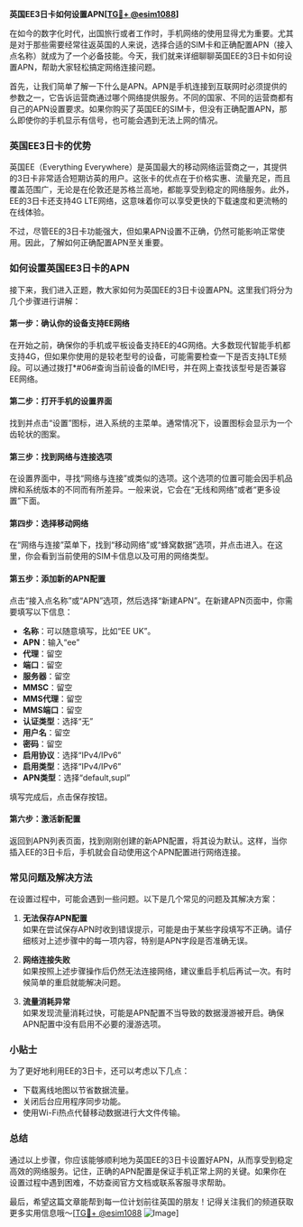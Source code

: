 **英国EE3日卡如何设置APN[[TG💪+ @esim1088](https://t.me/s/esim1088)]**

在如今的数字化时代，出国旅行或者工作时，手机网络的使用显得尤为重要。尤其是对于那些需要经常往返英国的人来说，选择合适的SIM卡和正确配置APN（接入点名称）就成为了一个必备技能。今天，我们就来详细聊聊英国EE的3日卡如何设置APN，帮助大家轻松搞定网络连接问题。

首先，让我们简单了解一下什么是APN。APN是手机连接到互联网时必须提供的参数之一，它告诉运营商通过哪个网络提供服务。不同的国家、不同的运营商都有自己的APN设置要求。如果你购买了英国EE的SIM卡，但没有正确配置APN，那么即使你的手机显示有信号，也可能会遇到无法上网的情况。

### 英国EE3日卡的优势

英国EE（Everything Everywhere）是英国最大的移动网络运营商之一，其提供的3日卡非常适合短期访英的用户。这张卡的优点在于价格实惠、流量充足，而且覆盖范围广，无论是在伦敦还是苏格兰高地，都能享受到稳定的网络服务。此外，EE的3日卡还支持4G LTE网络，这意味着你可以享受更快的下载速度和更流畅的在线体验。

不过，尽管EE的3日卡功能强大，但如果APN设置不正确，仍然可能影响正常使用。因此，了解如何正确配置APN至关重要。

### 如何设置英国EE3日卡的APN

接下来，我们进入正题，教大家如何为英国EE的3日卡设置APN。这里我们将分为几个步骤进行讲解：

#### 第一步：确认你的设备支持EE网络

在开始之前，确保你的手机或平板设备支持EE的4G网络。大多数现代智能手机都支持4G，但如果你使用的是较老型号的设备，可能需要检查一下是否支持LTE频段。可以通过拨打*#06#查询当前设备的IMEI号，并在网上查找该型号是否兼容EE网络。

#### 第二步：打开手机的设置界面

找到并点击“设置”图标，进入系统的主菜单。通常情况下，设置图标会显示为一个齿轮状的图案。

#### 第三步：找到网络与连接选项

在设置界面中，寻找“网络与连接”或类似的选项。这个选项的位置可能会因手机品牌和系统版本的不同而有所差异。一般来说，它会在“无线和网络”或者“更多设置”下面。

#### 第四步：选择移动网络

在“网络与连接”菜单下，找到“移动网络”或“蜂窝数据”选项，并点击进入。在这里，你会看到当前使用的SIM卡信息以及可用的网络类型。

#### 第五步：添加新的APN配置

点击“接入点名称”或“APN”选项，然后选择“新建APN”。在新建APN页面中，你需要填写以下信息：

- **名称**：可以随意填写，比如“EE UK”。
- **APN**：输入“ee”
- **代理**：留空
- **端口**：留空
- **服务器**：留空
- **MMSC**：留空
- **MMS代理**：留空
- **MMS端口**：留空
- **认证类型**：选择“无”
- **用户名**：留空
- **密码**：留空
- **启用协议**：选择“IPv4/IPv6”
- **启用类型**：选择“IPv4/IPv6”
- **APN类型**：选择“default,supl”

填写完成后，点击保存按钮。

#### 第六步：激活新配置

返回到APN列表页面，找到刚刚创建的新APN配置，将其设为默认。这样，当你插入EE的3日卡后，手机就会自动使用这个APN配置进行网络连接。

### 常见问题及解决方法

在设置过程中，可能会遇到一些问题。以下是几个常见的问题及其解决方案：

1. **无法保存APN配置**  
   如果在尝试保存APN时收到错误提示，可能是由于某些字段填写不正确。请仔细核对上述步骤中的每一项内容，特别是APN字段是否准确无误。

2. **网络连接失败**  
   如果按照上述步骤操作后仍然无法连接网络，建议重启手机后再试一次。有时候简单的重启就能解决问题。

3. **流量消耗异常**  
   如果发现流量消耗过快，可能是APN配置不当导致的数据漫游被开启。确保APN配置中没有启用不必要的漫游选项。

### 小贴士

为了更好地利用EE的3日卡，还可以考虑以下几点：
- 下载离线地图以节省数据流量。
- 关闭后台应用程序同步功能。
- 使用Wi-Fi热点代替移动数据进行大文件传输。

### 总结

通过以上步骤，你应该能够顺利地为英国EE的3日卡设置好APN，从而享受到稳定高效的网络服务。记住，正确的APN配置是保证手机正常上网的关键。如果你在设置过程中遇到困难，不妨查阅官方文档或联系客服寻求帮助。

最后，希望这篇文章能帮到每一位计划前往英国的朋友！记得关注我们的频道获取更多实用信息哦～[[TG💪+ @esim1088](https://t.me/s/esim1088) ![Image](https://i.postimg.cc/4NQfJmqS/Snipaste-2025-05-13-00-14-12.png)]